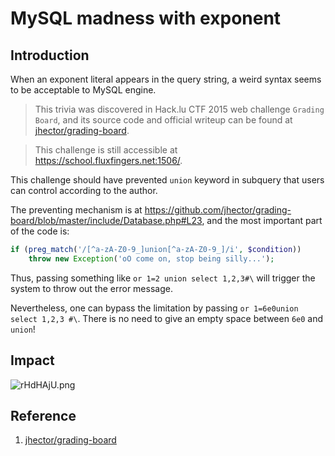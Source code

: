 # MySQL madness with exponent

## Introduction

When an exponent literal appears in the query string, a weird syntax seems to be acceptable to MySQL engine.

> This trivia was discovered in Hack.lu CTF 2015 web challenge `Grading Board`, and its source code and official writeup can be found at [jhector/grading-board](https://github.com/jhector/grading-board).

> This challenge is still accessible at https://school.fluxfingers.net:1506/.

This challenge should have prevented `union` keyword in subquery that users can control according to the author.

The preventing mechanism is at https://github.com/jhector/grading-board/blob/master/include/Database.php#L23, and the most important part of the code is:

```php
if (preg_match('/[^a-zA-Z0-9_]union[^a-zA-Z0-9_]/i', $condition))
    throw new Exception('oO come on, stop being silly...');
```

Thus, passing something like `or 1=2 union select 1,2,3#\` will trigger the system to throw out the error message.

Nevertheless, one can bypass the limitation by passing `or 1=6e0union select 1,2,3 #\`. There is no need to give an empty space between `6e0` and `union`!

## Impact

![rHdHAjU.png](http://i.imgur.com/rHdHAjU.png)

## Reference

1. [jhector/grading-board](https://github.com/jhector/grading-board)
